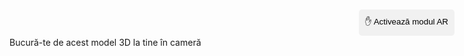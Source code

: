 Bucură-te de acest model 3D la tine în cameră 
<html lang="en">
<head>
    <meta charset="UTF-8">
    <meta name="viewport" content="width=device-width, initial-scale=1.0">
    <title>3D Model View with Interactive Heart</title>
    <script type="module" src="https://unpkg.com/@google/model-viewer"></script>
    <link rel="stylesheet" href="https://unpkg.com/@google/model-viewer/dist/model-viewer.css">
    <style>
      @keyframes fall {
        to { transform: translateY(100vh); }
      }
      .heart {
        position: fixed;
        top: -100px;
        color: red;
        animation: fall linear;
      }
      .big-heart {
        position: fixed;
        top: 50%;
        left: 50%;
        transform: translate(-50%, -50%);
        font-size: 100px;
        color: red;
        display: none;
        z-index: 1000;
      }
      model-viewer {
        width: 100%;
        height: 500px;
      }
      .ar-button {
        position: fixed;
        top: 20px;
        right: 20px;
        z-index: 10;
        background-color: #f1f1f1;
        border: none;
        cursor: pointer;
        padding: 10px;
        border-radius: 5px;
      }
      @keyframes levitate {
        0%, 100% {
          transform: translateY(0);
        }
        50% {
          transform: translateY(-10px);
        }
      }
      .ar-button .hand {
        display: inline-block;
        animation: levitate 2s ease-in-out infinite;
      }
    </style>
</head>
<body>

<model-viewer id="iosModelViewer" src="poem.glb" ios-src="poem.usdz" ar ar-modes="webxr scene-viewer quick-look" camera-controls auto-rotate environment-image="neutral" shadow-intensity="4" alt="A 3D model of an avatar"></model-viewer>

<button class="ar-button"><span class="hand">✋</span> Activează modul AR</button>

<div id="touchHeart" class="big-heart">❤️</div>

<script>
  function createHeart() {
    const heart = document.createElement('div');
    heart.classList.add('heart');
    heart.textContent = '❤️';
    heart.style.left = Math.random() * 100 + 'vw';
    heart.style.animationDuration = Math.random() * 2 + 3 + 's';
    heart.style.fontSize = Math.random() * 20 + 10 + 'px';
    document.body.appendChild(heart);

    setTimeout(() => {
      heart.remove();
    }, 5000);
  }

  let intervalId = setInterval(createHeart, 300);
  setTimeout(() => { clearInterval(intervalId); }, 60000);

  document.body.addEventListener('touchstart', function() {
    const bigHeart = document.getElementById('touchHeart');
    bigHeart.style.display = 'block';
    setTimeout(() => { bigHeart.style.display = 'none'; }, 2000);
  });

  document.querySelector('.ar-button').addEventListener('click', () => {
    document.querySelector('model-viewer').activateAR();
  });

  document.querySelector('model-viewer').addEventListener('ar-status', (event) => {
    if (event.detail.status === 'session-started') {
      console.log("AR session started");
    } else if (event.detail.status === 'session-ended') {
      console.log("AR session ended");
    }
  });
</script>

</body>
</html>
